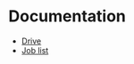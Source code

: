 # Documentation<br/>
 - [Drive](https://drive.google.com/drive/u/0/folders/11s-UGx0yJvm-PjNHu9ZYnTrl03kpt5ee)<br/>
- [Job list](https://drive.google.com/file/d/1i56u8RwdzXag9mRK7ysCUAdWw4mzo1T7/view)